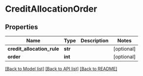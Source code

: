 # CreditAllocationOrder

## Properties
Name | Type | Description | Notes
------------ | ------------- | ------------- | -------------
**credit_allocation_rule** | **str** |  | [optional] 
**order** | **int** |  | [optional] 

[[Back to Model list]](../README.md#documentation-for-models) [[Back to API list]](../README.md#documentation-for-api-endpoints) [[Back to README]](../README.md)

